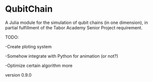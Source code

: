 # QubitChain
A Julia module for the simulation of qubit chains (in one dimension), in partial fulfillment of the Tabor Academy Senior Project requirement. 

TODO:

-Create ploting system

-Somehow integrate with Python for animation (or not?)

-Optimize certain algorithm more

version 0.9.0